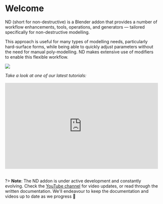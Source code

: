 # Welcome

ND (short for non-destructive) is a Blender addon that provides a number of workflow enhancements, tools, operations, and generators — tailored specifically for non-destructive modelling. 

This approach is useful for many types of modelling needs, particularly hard-surface forms, while being able to quickly adjust parameters without the need for manual poly-modelling. ND makes extensive use of modifiers to enable this flexible workflow.

<a href="https://www.patreon.com/bePatron?u=48315864"><img src="https://hugemenace.co/images/patreon.jpg"></a>

_Take a look at one of our latest tutorials:_
<div style="max-width: 800px;">
    <div style="position: relative; padding-top: 56.25%; margin: 1rem 0 2rem;">
        <iframe style="position: absolute; top: 0; right: 0; bottom: 0; left: 0; width: 100% !important; height: 100% !important; margin: 0 !important;" src="https://www.youtube.com/embed/W8yJCvxDa2w?modestbranding=1&rel=0" title="YouTube video player" frameborder="0" allow="accelerometer; autoplay; clipboard-write; encrypted-media; gyroscope; picture-in-picture" allowfullscreen></iframe>
    </div>
</div>

?> **Note**: The ND addon is under active development and constantly evolving. Check the [YouTube channel](https://hugemenace.co/youtube) for video updates, or read through the written documentation. We'll endeavour to keep the documentation and videos up to date as we progress 🚀